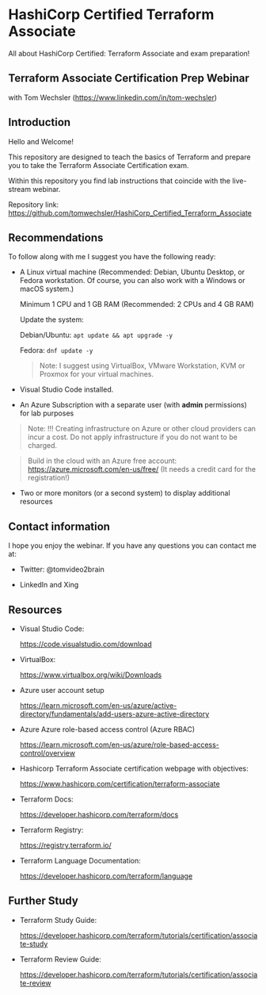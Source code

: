 # HashiCorp Certified Terraform Associate
All about HashiCorp Certified: Terraform Associate and exam preparation!

## Terraform Associate Certification Prep Webinar
with Tom Wechsler (https://www.linkedin.com/in/tom-wechsler)


## Introduction
Hello and Welcome!

This repository are designed to teach the basics of Terraform and prepare you to take the Terraform Associate Certification exam.

Within this repository you find lab instructions that coincide with the live-stream webinar. 

Repository link: https://github.com/tomwechsler/HashiCorp_Certified_Terraform_Associate

## Recommendations
To follow along with me I suggest you have the following ready:

- A Linux virtual machine (Recommended: Debian, Ubuntu Desktop, or Fedora workstation. Of course, you can also work with a Windows or macOS system.) 

  Minimum 1 CPU and 1 GB RAM (Recommended: 2 CPUs and 4 GB RAM)

  Update the system: 

    Debian/Ubuntu: `apt update && apt upgrade -y`

    Fedora: `dnf update -y`

  > Note: I suggest using VirtualBox, VMware Workstation, KVM or Proxmox for your virtual machines. 

- Visual Studio Code installed.

- An Azure Subscription with a separate user (with **admin** permissions) for lab purposes

> Note: !!! Creating infrastructure on Azure or other cloud providers can incur a cost. Do not apply infrastructure if you do not want to be charged. 

> Build in the cloud with an Azure free account: https://azure.microsoft.com/en-us/free/ (It needs a credit card for the registration!)

- Two or more monitors (or a second system) to display additional resources


## Contact information
I hope you enjoy the webinar. If you have any questions you can contact me at:

- Twitter: @tomvideo2brain

- LinkedIn and Xing


## Resources
- Visual Studio Code:

  https://code.visualstudio.com/download

- VirtualBox:

  https://www.virtualbox.org/wiki/Downloads

- Azure user account setup

  https://learn.microsoft.com/en-us/azure/active-directory/fundamentals/add-users-azure-active-directory 

- Azure Azure role-based access control (Azure RBAC)

  https://learn.microsoft.com/en-us/azure/role-based-access-control/overview 

- Hashicorp Terraform Associate certification webpage with objectives:

  https://www.hashicorp.com/certification/terraform-associate

- Terraform Docs: 
  
  https://developer.hashicorp.com/terraform/docs

- Terraform Registry: 
  
  https://registry.terraform.io/

- Terraform Language Documentation: 
  
  https://developer.hashicorp.com/terraform/language


## Further Study
- Terraform Study Guide:

  https://developer.hashicorp.com/terraform/tutorials/certification/associate-study

- Terraform Review Guide:
  
  https://developer.hashicorp.com/terraform/tutorials/certification/associate-review
